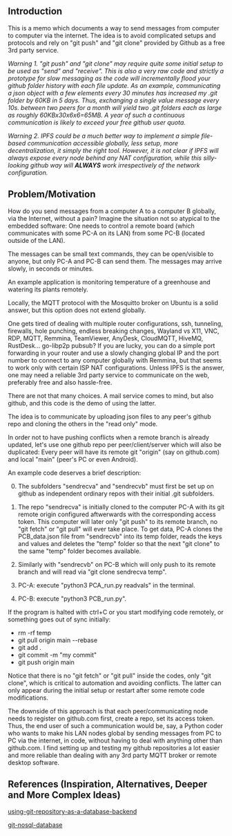 ## Introduction

This is a memo which documents a way to send messages from computer to computer via the internet.
The idea is to avoid complicated setups and protocols and rely on "git push" and "git clone" provided by Github as a free 3rd party service.

*Warning 1. "git push" and "git clone" may require quite some initial setup to be used as "send" and "receive". This is also a very raw code and strictly a prototype for slow messaging as the code will incrementally flood your github folder history with each file update. As an example, communicating a json object with a few elements every 30 minutes has increased my .git folder by 60KB in 5 days. Thus, exchanging a single value message every 10s. between two peers for a month will yield two .git folders each as large as roughly 60KBx30x6x6=65MB. A year of such a continuous communication is likely to exceed your free github user quota.*

*Warning 2. IPFS could be a much better way to implement a simple file-based communication accessible globally, less setup, more decentralization, it simply the right tool. However, it is not clear if IPFS will always expose every node behind any NAT configuration, while this silly-looking github way will **ALWAYS** work irrespectively of the network configuration.* 

## Problem/Motivation

How do you send messages from a computer A to a computer B globally, via the Internet, without a pain? 
Imagine the situation not so atypical to the embedded software: One needs to control a remote board (which communicates with some PC-A on its LAN) from some PC-B (located outside 
of the LAN).

The messages can be small text commands, they can be open/visible to anyone, but only PC-A and PC-B can send them. The messages may arrive slowly, in seconds or minutes.

An example application is monitoring temperature of a greenhouse and watering its plants remotely.

Locally, the MQTT protocol with the Mosquitto broker on Ubuntu is a solid answer, but this option does not extend globally.

One gets tired of dealing with multiple router configurations, ssh, tunneling, firewalls, hole punching, endless breaking changes, Wayland vs X11, VNC, RDP, MQTT, Remmina, TeamViewer, AnyDesk, CloudMQTT, HiveMQ, RustDesk... go-libp2p pubsub? If you are lucky, you can do a simple port forwarding in your router and use a slowly changing global IP and the port number to connect to any computer globally with Remmina, but that seems to work only with certain ISP NAT configurations. Unless IPFS is the answer, one may need a reliable 3rd party service to communicate on the web, preferably free and also hassle-free.

There are not that many choices. A mail service comes to mind, but also github, and this code is the demo of using the latter.  

The idea is to communicate by uploading json files to any peer's github repo and cloning the others in the "read only" mode.

In order not to have pushing conflicts when a remote branch is already updated, let's use one github repo per peer/client/server which will also be duplicated: Every peer will have its remote git "origin" (say on github.com) and local "main" (peer's PC or even Android).

An example code deserves a brief description:

0. The subfolders "sendrecva" and "sendrecvb" must first be set up on github as independent ordinary repos with their initial .git subfolders.

1. The repo "sendrecva" is initially cloned to the computer PC-A with its git remote origin configured aftwerwards with the corresponding access token. This computer will later only "git push" to its remote branch, no "git fetch" or "git pull" will ever take place.
  To get data, PC-A clones the PCB_data.json file from "sendrecvb" into its temp folder, reads the keys and values and deletes the "temp" folder so that the next "git clone" to the same "temp" folder becomes available.
  
2. Similarly with "sendrecvb" on PC-B which will only push to its remote branch and will read via "git clone sendrecva temp".

3. PC-A: execute "python3 PCA_run.py readvals" in the terminal.

4. PC-B: execute "python3 PCB_run.py".

If the program is halted with ctrl+C or you start modifying code remotely, or something goes out of sync initially:

  - rm -rf temp 
  - git pull origin main --rebase
  - git add .
  - git commit -m "my commit"
  - git push origin main
  
Notice that there is no "git fetch" or "git pull" inside the codes, only "git clone", which is critical to automation and avoiding conflicts. The latter can only appear during the initial setup or restart after some remote code modifications.

The downside of this approach is that each peer/communicating node needs to register on github.com first, create a repo, set its access token. Thus, the end user of such a communication would be, say, a Python coder who wants to make his LAN nodes global by sending messages from PC to PC via the internet, in code, without having to deal with anything other than github.com. I find setting up and testing my github repositories a lot easier and more reliable than dealing with any 3rd party MQTT broker or remote desktop software.

## References (Inspiration, Alternatives, Deeper and More Complex Ideas)

[using-git-repository-as-a-database-backend](https://stackoverflow.com/questions/20151158/using-git-repository-as-a-database-backend)

[git-nosql-database](https://www.kenneth-truyers.net/2016/10/13/git-nosql-database/)
   
